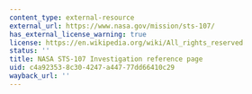 ```yaml
---
content_type: external-resource
external_url: https://www.nasa.gov/mission/sts-107/
has_external_license_warning: true
license: https://en.wikipedia.org/wiki/All_rights_reserved
status: ''
title: NASA STS-107 Investigation reference page
uid: c4a92353-8c30-4247-a447-77dd66410c29
wayback_url: ''
---
```

